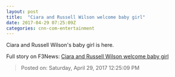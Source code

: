 ```yaml
---
layout: post
title:  "Ciara and Russell Wilson welcome baby girl"
date: 2017-04-29 07:25:09Z
categories: cnn-com-entertainment
---
```


Ciara and Russell Wilson's baby girl is here.


Full story on F3News: [Ciara and Russell Wilson welcome baby girl](http://www.f3nws.com/n/cnZUJ)

> Posted on: Saturday, April 29, 2017 12:25:09 PM

